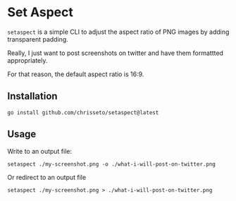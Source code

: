 # Set Aspect

`setaspect` is a simple CLI to adjust the aspect ratio of PNG images by adding transparent padding.

Really, I just want to post screenshots on twitter and have them formattted appropriately.

For that reason, the default aspect ratio is 16:9.

## Installation

```
go install github.com/chrisseto/setaspect@latest
```

## Usage

Write to an output file:
```
setaspect ./my-screenshot.png -o ./what-i-will-post-on-twitter.png
```

Or redirect to an output file
```
setaspect ./my-screenshot.png > ./what-i-will-post-on-twitter.png
```
